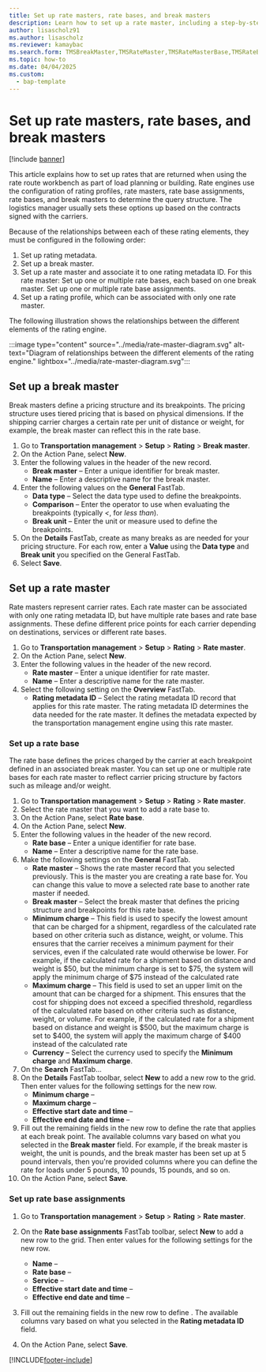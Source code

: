 ```yaml
---
title: Set up rate masters, rate bases, and break masters
description: Learn how to set up a rate master, including a step-by-step process for setting up break masters using the USMF demo data company. 
author: lisascholz91
ms.author: lisascholz
ms.reviewer: kamaybac
ms.search.form: TMSBreakMaster,TMSRateMaster,TMSRateMasterBase,TMSRateBaseType, TMSRouteWorkbench
ms.topic: how-to
ms.date: 04/04/2025
ms.custom: 
  - bap-template
---
```


# Set up rate masters, rate bases, and break masters

[!include [banner](../../includes/banner.md)]

This article explains how to set up rates that are returned when using the rate route workbench as part of load planning or building. Rate engines use the configuration of rating profiles, rate masters, rate base assignments, rate bases, and break masters to determine the query structure. The logistics manager usually sets these options up based on the contracts signed with the carriers.

Because of the relationships between each of these rating elements, they must be configured in the following order:

1. Set up rating metadata.
1. Set up a break master.
1. Set up a rate master and associate it to one rating metadata ID. For this rate master:
        Set up one or multiple rate bases, each based on one break master.
        Set up one or multiple rate base assignments.
1. Set up a rating profile, which can be associated with only one rate master.

<!-- KFM: 

The above order of operations doesn't quite work because we need the rate master before we can create a rate base, and we need a rate base before we can set up the base/master association. We're also missing a couple of elements in the documentation. Here is what I think the order should be:

1. Set up rating metadata. (Description and new section needed)
2. Set up a break master. (Existing section)
3. Set up a rate master. (Split from existing section)
4. Add one or more rate bases to a rate master. (Existing section)
5. Set up rate base assignments for a break master. (Split from existing section)
6. Set up a rating profile (New section that briefly describe what this is for and link to [Rating profiles](setup-a-rating-profile.md), I think.)

LS: You're right there was something off about the order. I initially had also thought it was rate master first and then rate base, but then I saw a tech talk describing the other way. But now testing I see indeed you need a rate master to create a rate base.
 -->

The following illustration shows the relationships between the different elements of the rating engine. <!-- KFM: This is my guess. Please expand on this to explain more about this diagram and what we are showing here. -->

:::image type="content" source="../media/rate-master-diagram.svg" alt-text="Diagram of relationships between the different elements of the rating engine." lightbox="../media/rate-master-diagram.svg":::

## Set up a break master

Break masters define a pricing structure and its breakpoints. The pricing structure uses tiered pricing that is based on physical dimensions. If the shipping carrier charges a certain rate per unit of distance or weight, for example, the break master can reflect this in the rate base.

1. Go to **Transportation management** \> **Setup** \> **Rating** \> **Break master**.
1. On the Action Pane, select **New**.
1. Enter the following values in the header of the new record.
    - **Break master** – Enter a unique identifier for break master.
    - **Name** – Enter a descriptive name for the break master.
1. Enter the following values on the **General** FastTab.
    - **Data type** – Select the data type used to define the breakpoints.
    - **Comparison** – Enter the operator to use when evaluating the breakpoints (typically *\<*, for *less than*). <!-- KFM: we should explicitly list the valid values and what they mean. -->
    - **Break unit** – Enter the unit or measure used to define the breakpoints.
1. On the **Details** FastTab, create as many breaks as are needed for your pricing structure. For each row, enter a **Value** using the **Data type** and **Break unit** you specified on the General FastTab.
1. Select **Save**.

## Set up a rate master

Rate masters represent carrier rates. Each rate master can be associated with only one rating metadata ID, but have multiple rate bases and rate base assignments. These define different price points for each carrier depending on destinations, services or different rate bases.

1. Go to **Transportation management** \> **Setup** \> **Rating** \> **Rate master**.
1. On the Action Pane, select **New**.
1. Enter the following values in the header of the new record.
    - **Rate master** – Enter a unique identifier for rate master.
    - **Name** – Enter a descriptive name for the rate master.
1. Select the following setting on the **Overview** FastTab.
    - **Rating metadata ID** – Select the rating metadata ID record that applies for this rate master. The rating metadata ID determines the data needed for the rate master. It defines the metadata expected by the transportation management engine using this rate master. <!-- KFM: We don't describe anywhere how to set up these **Rating metadata ID** records. We should probably have a topic or section about this. -->

### Set up a rate base

The rate base defines the prices charged by the carrier at each breakpoint defined in an associated break master. You can set up one or multiple rate bases for each rate master to reflect carrier pricing structure by factors such as mileage and/or weight.  <!-- KFM: Explain that we might have several of these for each break master and what that means. -->

1. Go to **Transportation management** \> **Setup** \> **Rating** \> **Rate master**.
1. Select the rate master that you want to add a rate base to.
1. On the Action Pane, select **Rate base**.
1. On the Action Pane, select **New**.
1. Enter the following values in the header of the new record.
    - **Rate base** – Enter a unique identifier for rate base.
    - **Name** – Enter a descriptive name for the rate base.
1. Make the following settings on the **General** FastTab.
    - **Rate master** – Shows the rate master record that you selected previously. This is the master you are creating a rate base for. You can change this value to move a selected rate base to another rate master if needed.
    - **Break master** – Select the break master that defines the pricing structure and breakpoints for this rate base.
    - **Minimum charge** – This field is used to specify the lowest amount that can be charged for a shipment, regardless of the calculated rate based on other criteria such as distance, weight, or volume. This ensures that the carrier receives a minimum payment for their services, even if the calculated rate would otherwise be lower. For example, if the calculated rate for a shipment based on distance and weight is $50, but the minimum charge is set to $75, the system will apply the minimum charge of $75 instead of the calculated rate <!-- KFM: Explain what this setting does and what to enter here. How do these settings in this FastTab interact with the settings of the same name in the Details FastTab? -->
    - **Maximum charge** – This field is used to set an upper limit on the amount that can be charged for a shipment. This ensures that the cost for shipping does not exceed a specified threshold, regardless of the calculated rate based on other criteria such as distance, weight, or volume. For example, if the calculated rate for a shipment based on distance and weight is $500, but the maximum charge is set to $400, the system will apply the maximum charge of $400 instead of the calculated rate<!-- KFM: Explain what this setting does and what to enter here -->
    - **Currency** – Select the currency used to specify the **Minimum charge** and **Maximum charge**.
1. On the **Search** FastTab... <!-- KFM: Describe what this does and what to do here, or mention that we shouldn't do anything here. -->
1. On the **Details** FastTab toolbar, select **New** to add a new row to the grid. Then enter values for the following settings for the new row. <!-- KFM: here we should introduce the purpose of this FastTab. I think we are defining the price that applies at each breakpoint and the conditions under which each row applies. --> <!-- KFM: Your draft listed the following fields here, but I didn't see them. I think they vary based on what Break Master is selected, so we shouldn't list them here: **Drop-off Postal Code From**, **Drop-off Postal Code To**, **Drop-off Country Region**. The following seem to be the standard fields that aren't part of the Break master. -->
    - **Minimum charge** – <!-- KFM: Description needed -->
    - **Maximum charge** – <!-- KFM: Description needed -->
    - **Effective start date and time** – <!-- KFM: Description needed -->
    - **Effective end date and time** – <!-- KFM: Description needed -->
1. Fill out the remaining fields in the new row to define the rate that applies at each break point. The available columns vary based on what you selected in the **Break master** field. For example, if the break master is weight, the unit is pounds, and the break master has been set up at 5 pound intervals, then you're provided columns where you can define the rate for loads under 5 pounds, 10 pounds, 15 pounds, and so on.  
1. On the Action Pane, select **Save**.

### Set up rate base assignments

1. Go to **Transportation management** \> **Setup** \> **Rating** \> **Rate master**.
1. On the **Rate base assignments** FastTab toolbar, select **New** to add a new row to the grid. Then enter values for the following settings for the new row. <!-- KFM: here we should introduce the purpose of this FastTab. I think it's the conditions for selecting a rate base, but I'm not sure. -->
    - **Name** – <!-- KFM: Description needed -->
    - **Rate base** – <!-- KFM: Description needed. This is also a required field! So we have a chicken/egg problem when it comes to defining rate masters and rate bases. We need to resolve this somehow. -->
    - **Service** – <!-- KFM: Description needed -->
    - **Effective start date and time** – <!-- KFM: Description needed -->
    - **Effective end date and time** – <!-- KFM: Description needed -->

1. Fill out the remaining fields in the new row to define <!-- KFM: ... whatever we are doing here... -->. The available columns vary based on what you selected in the **Rating metadata ID** field.
1. On the Action Pane, select **Save**.

[!INCLUDE[footer-include](../../../includes/footer-banner.md)]
